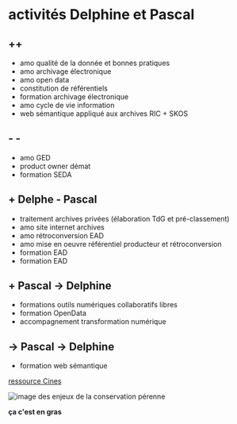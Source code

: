 # activités Delphine et Pascal

## ++
* amo qualité de la donnée et bonnes pratiques
* amo archivage électronique
* amo open data
* constitution de référentiels
* formation archivage électronique
* amo cycle de vie information
* web sémantique appliqué aux archives RIC + SKOS
## - -  
* amo GED
* product owner démat
* formation SEDA

## + Delphe - Pascal 
* traitement archives privées (élaboration TdG et pré-classement)
* amo site internet archives
* amo rétroconversion EAD
* amo mise en oeuvre référentiel producteur et rétroconversion
* formation EAD
* formation EAD

## + Pascal -> Delphine
* formations outils numériques collaboratifs libres
* formation OpenData
* accompagnement transformation numérique

## -> Pascal -> Delphine
* formation web sémantique


[ressource Cines](https://www.cines.fr/archivage/un-concept-des-problematiques/le-concept-darchivage-numerique-perenne/)

![image des enjeux de la conservation pérenne](./ad79/media/Entonnoir2-2-2.jpg)

**ça c'est en gras**

